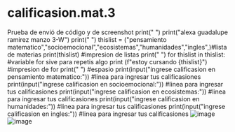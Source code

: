 # calificasion.mat.3
Prueba de envió de código y de screenshot
print(" ")
print("alexa guadalupe ramirez manzo 3-W")
print(" ")
thislist = ("pensamiento matematico","socioemocional","ecosistemas","humanidades","ingles",)#lista de materias
print(thislist) #impresion de listas
print(" ")
for  thislist in thislist: #variable for sive para repetis algo
 print (f"estoy cursando {thislist}") #impresion de for
 print(" ") #espasio
print(input("ingrese calificasion en pensamiento matematico:")) #linea para ingresar tus calificasiones
print(input("ingrese calificasion en socioemocional:")) #linea para ingresar tus calificasiones
print(input("ingrese calificasion en ecosistemas:")) #linea para ingresar tus calificasiones
print(input("ingrese calificasion en humanidades:")) #linea para ingresar tus calificasiones
print(input("ingrese calificasion en ingles:")) #linea para ingresar tus calificasiones
![image](https://github.com/user-attachments/assets/e324f427-cf37-442b-9221-b6644656abe1)
![image](https://github.com/user-attachments/assets/b0cee9c8-4050-4ce7-b378-d559a39519aa)




